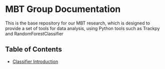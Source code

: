 # MBT Group Documentation

This is the base repository for our MBT research, which is designed to provide a set of tools for data analysis, using Python tools such as Trackpy and RandomForestClassifier

## Table of Contents
* [Classifier Introduction](docs/classifier_intro.md)

